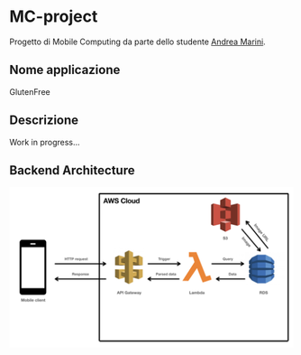 # MC-project

Progetto di Mobile Computing da parte dello studente [Andrea Marini](https://github.com/drew458).

## Nome applicazione
GlutenFree

## Descrizione
Work in progress...

## Backend Architecture
![Backend Architecture](/resources/backend_overview.jpeg)
